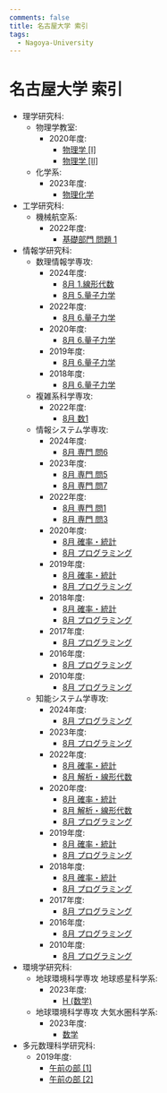 ```yaml
---
comments: false
title: 名古屋大学 索引
tags:
  - Nagoya-University
---
```

# 名古屋大学 索引

- 理学研究科:
    - 物理学教室:
        - 2020年度:
            - [物理学 \[I\]](science/phys_2020_I.md)
            - [物理学 \[II\]](science/phys_2020_II.md)
    - 化学系:
        - 2023年度:
            - [物理化学](science/phys_2023_chem_phys.md)
- 工学研究科:
    - 機械航空系:
        - 2022年度:
            - [基礎部門 問題 1](engineering/mae_2021_kiso_1.md)
- 情報学研究科:
    - 数理情報学専攻:
        - 2024年度:
            - [8月 1.線形代数](informatics/mi_202308_1.md)
            - [8月 5.量子力学](informatics/mi_202308_5.md)
        - 2022年度:
            - [8月 6.量子力学](informatics/mi_202108_6.md)
        - 2020年度:
            - [8月 6.量子力学](informatics/mi_201908_6.md)
        - 2019年度:
            - [8月 6.量子力学](informatics/mi_201808_6.md)
        - 2018年度:
            - [8月 6.量子力学](informatics/mi_201708_6.md)
    - 複雑系科学専攻:
        - 2022年度:
            - [8月 数1](informatics/complex_202108_1.md)
    - 情報システム学専攻:
        - 2024年度:
            - [8月 専門 問6](informatics/is_202308_senmon_6.md)
        - 2023年度:
            - [8月 専門 問5](informatics/is_202208_senmon_5.md)
            - [8月 専門 問7](informatics/is_202208_senmon_7.md)
        - 2022年度:
            - [8月 専門 問1](informatics/is_202108_senmon_1.md)
            - [8月 専門 問3](informatics/is_202108_senmon_3.md)
        - 2020年度:
            - [8月 確率・統計](informatics/is_201908_prob_stat.md)
            - [8月 プログラミング](informatics/is_201908_programming.md)
        - 2019年度:
            - [8月 確率・統計](informatics/is_201808_prob_stat.md)
            - [8月 プログラミング](informatics/is_201808_programming.md)
        - 2018年度:
            - [8月 確率・統計](informatics/is_201708_prob_stat.md)
            - [8月 プログラミング](informatics/is_201708_programming.md)
        - 2017年度:
            - [8月 プログラミング](informatics/is_201608_programming.md)
        - 2016年度:
            - [8月 プログラミング](informatics/is_201508_programming.md)
        - 2010年度:
            - [8月 プログラミング](informatics/is_200908_programming.md)
    - 知能システム学専攻:
        - 2024年度:
            - [8月 プログラミング](informatics/aisys_202308_programming.md)
        - 2023年度:
            - [8月 プログラミング](informatics/aisys_202208_programming.md)
        - 2022年度:
            - [8月 確率・統計](informatics/aisys_202108_prob_stat.md)
            - [8月 解析・線形代数](informatics/aisys_202108_analy_algebra.md)
        - 2020年度:
            - [8月 確率・統計](informatics/is_201908_prob_stat.md)
            - [8月 解析・線形代数](informatics/aisys_201908_analy_algebra.md)
            - [8月 プログラミング](informatics/is_201908_programming.md)
        - 2019年度:
            - [8月 確率・統計](informatics/is_201808_prob_stat.md)
            - [8月 プログラミング](informatics/is_201808_programming.md)
        - 2018年度:
            - [8月 確率・統計](informatics/is_201708_prob_stat.md)
            - [8月 プログラミング](informatics/is_201708_programming.md)
        - 2017年度:
            - [8月 プログラミング](informatics/is_201608_programming.md)
        - 2016年度:
            - [8月 プログラミング](informatics/is_201508_programming.md)
        - 2010年度:
            - [8月 プログラミング](informatics/is_200908_programming.md)
- 環境学研究科:
    - 地球環境科学専攻 地球惑星科学系:
        - 2023年度:
            - [H (数学)](EES/eps_2023_H_math.md)
    - 地球環境科学専攻 大気水圏科学系:
        - 2023年度:
            - [数学](EES/has_2023_H_math.md)
- 多元数理科学研究科:
    - 2019年度:
        - [午前の部 \[1\]](mathematics/math_201807_1.md)
        - [午前の部 \[2\]](mathematics/math_201807_2.md)